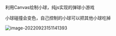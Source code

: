 利用Canvas绘制小球，纯js实现的弹球小游戏

小球碰撞会变色，自己控制的小球可以把其他小球吃掉

![image-20220923151141393](C:\Users\tt\AppData\Roaming\Typora\typora-user-images\image-20220923151141393.png)